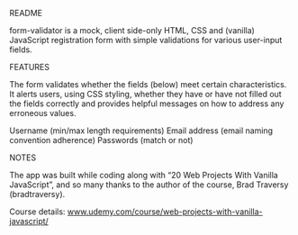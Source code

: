README

form-validator is a mock, client side-only HTML, CSS and (vanilla) JavaScript registration form with simple validations for various user-input fields.

FEATURES

The form validates whether the fields (below) meet certain characteristics. It alerts users, using CSS styling, whether they have or have not filled out the fields correctly and provides helpful messages on how to address any erroneous values.

Username (min/max length requirements)
Email address (email naming convention adherence)
Passwords (match or not)

NOTES

The app was built while coding along with “20 Web Projects With Vanilla JavaScript”, and so many thanks to the author of the course, Brad Traversy (bradtraversy).

Course details: www.udemy.com/course/web-projects-with-vanilla-javascript/

